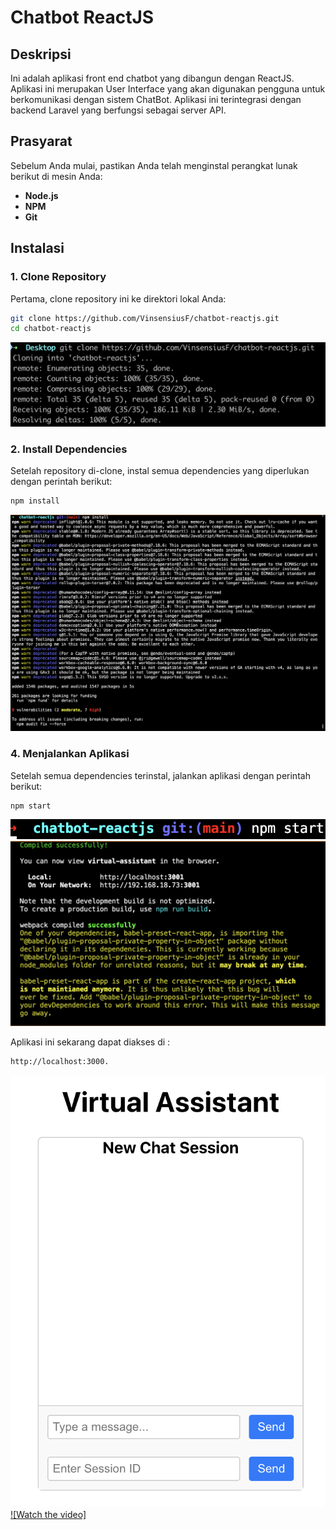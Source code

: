 # Chatbot ReactJS

## Deskripsi
Ini adalah aplikasi front end chatbot yang dibangun dengan ReactJS. Aplikasi ini merupakan User Interface yang akan digunakan pengguna untuk berkomunikasi dengan sistem ChatBot. Aplikasi ini terintegrasi dengan backend Laravel yang berfungsi sebagai server API.

## Prasyarat
Sebelum Anda mulai, pastikan Anda telah menginstal perangkat lunak berikut di mesin Anda:

- **Node.js**
- **NPM** 
- **Git**

## Instalasi

### 1. Clone Repository
Pertama, clone repository ini ke direktori lokal Anda:

```bash
git clone https://github.com/VinsensiusF/chatbot-reactjs.git
cd chatbot-reactjs
```
![Alt text](assets/images/clone.png)


### 2. Install Dependencies
Setelah repository di-clone, instal semua dependencies yang diperlukan dengan perintah berikut:

```bash
npm install
```
![Alt text](assets/images/install.png)

### 4. Menjalankan Aplikasi
Setelah semua dependencies terinstal, jalankan aplikasi dengan perintah berikut:

```bash
npm start
```
![Alt text](assets/images/start1.png)
![Alt text](assets/images/start2.png)

Aplikasi ini sekarang dapat diakses di :
```bash
http://localhost:3000.
```
![Alt text](assets/images/ui.png)
[![Watch the video]]([URL_TO_VIDEO](https://youtu.be/a9RGYtNnGa0))

